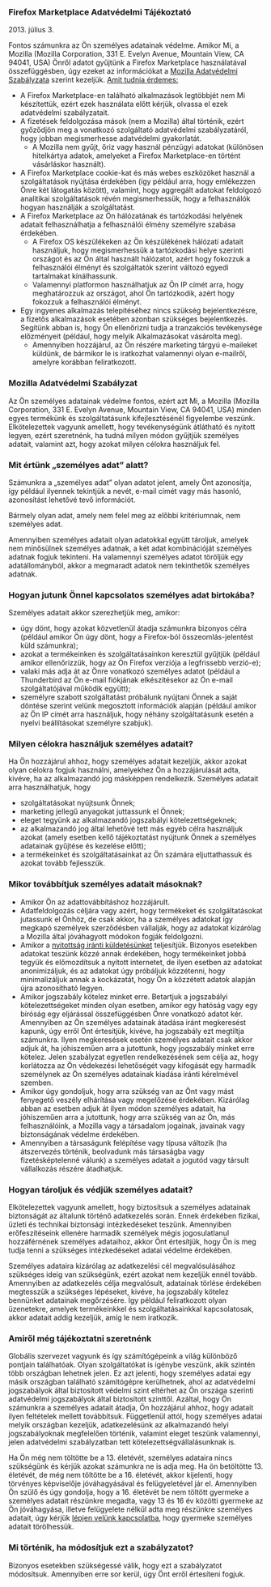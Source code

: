 ### Firefox Marketplace Adatvédelmi Tájékoztató

2013\. július 3.

Fontos számunkra az Ön személyes adatainak védelme. Amikor Mi, a Mozilla (Mozilla Corporation, 331 E. Evelyn Avenue, Mountain View, CA 94041, USA) Önről adatot gyűjtünk a Firefox Marketplace használatával összefüggésben, úgy ezeket az információkat a [Mozilla Adatvédelmi Szabályzata](https://www.mozilla.org/privacy/policies/firefox-os/#top) szerint kezeljük.
<u> Amit tudnia érdemes: </u>

- A Firefox Marketplace-en található alkalmazások legtöbbjét nem Mi készítettük, ezért ezek használata előtt kérjük, olvassa el ezek adatvédelmi szabályzatait.
- A fizetések feldolgozása mások (nem a Mozilla) által történik, ezért győződjön meg a vonatkozó szolgáltató adatvédelmi szabályzatáról, hogy jobban megismerhesse adatvédelmi gyakorlatát.
  - A Mozilla nem gyűjt, őriz vagy használ pénzügyi adatokat (különösen hitelkártya adatok, amelyeket a Firefox Marketplace-en történt vásárláskor használt).
- A Firefox Marketplace cookie-kat és más webes eszközöket használ a szolgáltatások nyújtása érdekében (így például arra, hogy emlékezzen Önre két látogatás között), valamint, hogy aggregált adatokat feldolgozó analitikai szolgáltatások révén megismerhessük, hogy a felhasználók hogyan használják a szolgáltatást.
- A Firefox Marketplace az Ön hálózatának és tartózkodási helyének adatait felhasználhatja a felhasználói élmény személyre szabása érdekében.
  - A Firefox OS készülékeken az Ön készülékének hálózati adatait használjuk, hogy megismerhessük a tartózkodási helye szerinti országot és az Ön által használt hálózatot, azért hogy fokozzuk a felhasználói élményt és szolgáltatók szerint változó egyedi tartalmakat kínálhassunk.
  - Valamennyi platformon használhatjuk az Ön IP címét arra, hogy meghatározzuk az országot, ahol Ön tartózkodik, azért hogy fokozzuk a felhasználói élményt.
- Egy ingyenes alkalmazás telepítéséhez nincs szükség bejelentkezésre, a fizetős alkalmazások esetében azonban szükséges bejelentkezés. Segítünk abban is, hogy Ön ellenőrizni tudja a tranzakciós tevékenysége előzményeit (például, hogy melyik Alkalmazásokat vásárolta meg).
  - Amennyiben hozzájárul, az Ön részére marketing tárgyú e-maileket küldünk, de bármikor le is iratkozhat valamennyi olyan e-mailről, amelyre korábban feliratkozott.

### Mozilla Adatvédelmi Szabályzat

Az Ön személyes adatainak védelme fontos, ezért azt Mi, a Mozilla (Mozilla Corporation, 331 E. Evelyn Avenue, Mountain View, CA 94041, USA) minden egyes termékünk és szolgáltatásunk kifejlesztésénél figyelembe veszünk. Elkötelezettek vagyunk amellett, hogy tevékenységünk átlátható és nyitott legyen, ezért szeretnénk, ha tudná milyen módon gyűjtjük személyes adatait, valamint azt, hogy azokat milyen célokra használjuk fel.

### Mit értünk „személyes adat” alatt?

Számunkra a „személyes adat” olyan adatot jelent, amely Önt azonosítja, így például ilyennek tekintjük a nevét, e-mail címét vagy más hasonló, azonosítást lehetővé tevő információt.

Bármely olyan adat, amely nem felel meg az előbbi kritériumnak, nem személyes adat.

Amennyiben személyes adatait olyan adatokkal együtt tároljuk, amelyek nem minősülnek személyes adatnak, a két adat kombinációját személyes adatnak fogjuk tekinteni. Ha valamennyi személyes adatot töröljük egy adatállományból, akkor a megmaradt adatok nem tekinthetők személyes adatnak.

### Hogyan jutunk Önnel kapcsolatos személyes adat birtokába?

Személyes adatait akkor szerezhetjük meg, amikor:

- úgy dönt, hogy azokat közvetlenül átadja számunkra bizonyos célra (például amikor Ön úgy dönt, hogy a Firefox-ból összeomlás-jelentést küld számunkra);
- azokat a termékeinken és szolgáltatásainkon keresztül gyűjtjük (például amikor ellenőrizzük, hogy az Ön Firefox verziója a legfrissebb verzió-e);
- valaki más adja át az Önre vonatkozó személyes adatot (például a Thunderbird az Ön e-mail fiókjának elkészítésekor az Ön e-mail szolgáltatójával működik együtt);
- személyre szabott szolgáltatást próbálunk nyújtani Önnek a saját döntése szerint velünk megosztott információk alapján (például amikor az Ön IP címét arra használjuk, hogy néhány szolgáltatásunk esetén a nyelvi beállításokat személyre szabjuk).

### Milyen célokra használjuk személyes adatait?

Ha Ön hozzájárul ahhoz, hogy személyes adatait kezeljük, akkor azokat olyan célokra fogjuk használni, amelyekhez Ön a hozzájárulását adta, kivéve, ha az alkalmazandó jog másképpen rendelkezik. Személyes adatait arra használhatjuk, hogy
- szolgáltatásokat nyújtsunk Önnek;
- marketing jellegű anyagokat juttassunk el Önnek;
- eleget tegyünk az alkalmazandó jogszabályi kötelezettségeknek;
- az alkalmazandó jog által lehetővé tett más egyéb célra használjuk azokat (amely esetben kellő tájékoztatást nyújtunk Önnek a személyes adatainak gyűjtése és kezelése előtt);
- a termékeinket és szolgáltatásainkat az Ön számára eljuttathassuk és azokat tovább fejlesszük.

### Mikor továbbítjuk személyes adatait másoknak?

- Amikor Ön az adattovábbításhoz hozzájárult.
- Adatfeldolgozás céljára vagy azért, hogy termékeket és szolgáltatásokat jutassunk el Önhöz, de csak akkor, ha a személyes adatokat így megkapó személyek szerződésben vállalják, hogy az adatokat kizárólag a Mozilla által jóváhagyott módokon fogják feldolgozni.
- Amikor a [nyitottság iránti küldetésünket](https://www.mozilla.org/hu/about/manifesto/) teljesítjük. Bizonyos esetekben adatokat teszünk közzé annak érdekében, hogy termékeinket jobbá tegyük és előmozdítsuk a nyitott internetet, de ilyen esetben az adatokat anonimizáljuk, és az adatokat úgy próbáljuk közzétenni, hogy minimalizáljuk annak a kockázatát, hogy Ön a közzétett adatok alapján újra azonosítható legyen.
- Amikor jogszabály kötelez minket erre. Betartjuk a jogszabályi kötelezettségeket minden olyan esetben, amikor egy hatóság vagy egy bíróság egy eljárással összefüggésben Önre vonatkozó adatot kér. Amennyiben az Ön személyes adatainak átadása iránt megkeresést kapunk, úgy erről Önt értesítjük, kivéve, ha jogszabály ezt megtiltja számunkra. Ilyen megkeresések esetén személyes adatait csak akkor adjuk át, ha jóhiszeműen arra a jutottunk, hogy jogszabály minket erre kötelez. Jelen szabályzat egyetlen rendelkezésének sem célja az, hogy korlátozza az Ön védekezési lehetőségét vagy kifogását egy harmadik személynek az Ön személyes adatainak kiadása iránti kérelmével szemben.
- Amikor úgy gondoljuk, hogy arra szükség van az Önt vagy mást fenyegető veszély elhárítása vagy megelőzése érdekében. Kizárólag abban az esetben adjuk át ilyen módon személyes adatait, ha jóhiszeműen arra a jutottunk, hogy arra szükség van az Ön, más felhasználóink, a Mozilla vagy a társadalom jogainak, javainak vagy biztonságának védelme érdekében.
- Amennyiben a társaságunk felépítése vagy típusa változik (ha átszervezés történik, beolvadunk más társaságba vagy fizetésképtelenné válunk) a személyes adatait a jogutód vagy társult vállalkozás részére átadhatjuk.

### Hogyan tároljuk és védjük személyes adatait?

Elkötelezettek vagyunk amellett, hogy biztosítsuk a személyes adatainak biztonságát az általunk történő adatkezelés során. Ennek érdekében fizikai, üzleti és technikai biztonsági intézkedéseket teszünk. Amennyiben erőfeszítéseink ellenére harmadik személyek mégis jogosulatlanul hozzáférnének személyes adataihoz, akkor Önt értesítjük, hogy Ön is meg tudja tenni a szükséges intézkedéseket adatai védelme érdekében.

Személyes adataira kizárólag az adatkezelési cél megvalósulásához szükséges ideig van szükségünk, ezért azokat nem kezeljük ennél tovább. Amennyiben az adatkezelés célja megvalósult, adatainak törlése érdekében megtesszük a szükséges lépéseket, kivéve, ha jogszabály kötelez bennünket adatainak megőrzésére. Így például feliratkozott olyan üzenetekre, amelyek termékeinkkel és szolgáltatásainkkal kapcsolatosak, akkor adatait addig kezeljük, amíg le nem iratkozik.

### Amiről még tájékoztatni szeretnénk

Globális szervezet vagyunk és így számítógépeink a világ különböző pontjain találhatóak. Olyan szolgáltatókat is igénybe veszünk, akik szintén több országban lehetnek jelen. Ez azt jelenti, hogy személyes adatai egy másik országban található számítógépre kerülhetnek, ahol az adatvédelmi jogszabályok által biztosított védelmi szint eltérhet az Ön országa szerinti adatvédelmi jogszabályok által biztosított szinttől. Azáltal, hogy Ön számunkra a személyes adatait átadja, Ön hozzájárul ahhoz, hogy adatait ilyen feltételek mellett továbbítsuk. Függetlenül attól, hogy személyes adatai melyik országban kezeljük, adatkezelésünk az alkalmazandó helyi jogszabályoknak megfelelően történik, valamint eleget teszünk valamennyi, jelen adatvédelmi szabályzatban tett kötelezettségvállalásunknak is.

Ha Ön még nem töltötte be a 13. életévét, személyes adataira nincs szükségünk és kérjük azokat számunkra ne is adja meg. Ha ön betöltötte 13. életévét, de még nem töltötte be a 16. életévét, akkor kijelenti, hogy törvényes
képviselője jóváhagyásával és felügyeletével jár el. Amennyiben Ön szülő és úgy gondolja, hogy a 16. életévét be nem töltött gyermeke a személyes adatait részünkre megadta, vagy 13 és 16 év közötti gyermeke az Ön jóváhagyása, illetve felügyelete nélkül adta meg részünkre személyes adatait, úgy kérjük [lépjen velünk kapcsolatba](https://www.mozilla.org/privacy/policies/firefox-os/#top), hogy gyermeke személyes adatait törölhessük.

### Mi történik, ha módosítjuk ezt a szabályzatot?

Bizonyos esetekben szükségessé válik, hogy ezt a szabályzatot módosítsuk. Amennyiben erre sor kerül, úgy Önt erről értesíteni fogjuk.

